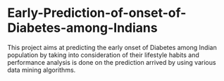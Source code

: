 # Early-Prediction-of-onset-of-Diabetes-among-Indians
This project aims at predicting the early onset of Diabetes among Indian population by taking into consideration of their lifestyle habits and performance analysis is done on the prediction arrived by using various data mining algorithms.
